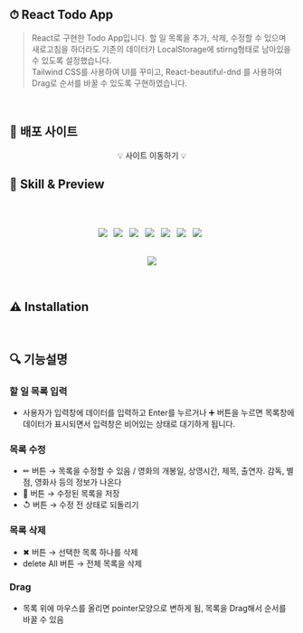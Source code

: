 ## ⏱ React Todo App

>   React로 구현한 Todo App입니다.
할 일 목록을 추가, 삭제, 수정할 수 있으며 새로고침을 하더라도 기존의 데이터가 LocalStorage에 stirng형태로 남아있을 수 있도록 설정했습니다.<br/>
Tailwind CSS를 사용하여 UI를 꾸미고, React-beautiful-dnd 를 사용하여 Drag로 순서를 바꿀 수 있도록 구현하였습니다.

<br/>

## 📌 배포 사이트
<div align="center">   
    
    
  💡 사이트 이동하기 💡  
  

<!--    [🔗 react-todo-app](https://project-vue-movie.netlify.app) -->
     
  

  
</div>

 

## 📝 Skill & Preview
<br/>
<br/>
<p align="center">
<img src="https://img.shields.io/badge/HTML5-E34F26?style=flat-square&logo=HTML5&logoColor=white"/> &nbsp
<img src="https://img.shields.io/badge/CSS3-1572B6?style=flat-square&logo=CSS3&logoColor=white"/> &nbsp
<img src="https://img.shields.io/badge/JavaScript-F7DF1E?style=flat-square&logo=JavaScript&logoColor=white"/> &nbsp
<img src="https://img.shields.io/badge/React-61DAFB?style=flat-square&logo=React&logoColor=white"/> &nbsp
<img src="https://img.shields.io/badge/Tailwind CSS-06B6D4?style=flat-square&logo=Tailwind CSS&logoColor=white"/> &nbsp 
<img src="https://img.shields.io/badge/Netlify-00C7B7?style=flat-square&logo=Netlify&logoColor=white"/> &nbsp 
<img src="https://img.shields.io/badge/eact beautiful dnd-14CC80?style=flat-square&logo=Bitdefender&logoColor=white"/> &nbsp 
<br/>
<br/>
<p align="center">
<img src="https://user-images.githubusercontent.com/82005305/156791554-2a6b9232-251c-46d9-b93a-7dfe158be7ba.gif">
</p> 


<br/>

## ⚠ Installation

<!-- ### **Project setup**

```jsx
npm install
```

### **Compiles and hot-reloads for development**

```
npm run start
```

### **Compiles and minifies for production**

```jsx
npm run build
```

### Sass-loader

```jsx
sass-loader@10.0.5 node-sass
``` -->

<br/>

## 🔍 기능설명

### 할 일 목록 입력

- 사용자가 입력창에 데이터를 입력하고 Enter를 누르거나 ➕ 버튼을 누르면 목록창에 데이터가 표시되면서 입력창은 비어있는 상태로 대기하게 됩니다.

### 목록 수정

- ✏ 버튼 → 목록을 수정할 수 있음 / 영화의 개봉일, 상영시간, 제목, 출연자. 감독, 별점, 영화사 등의 정보가 나온다
- 💾 버튼 → 수정된 목록을 저장
- ↺ 버튼 → 수정 전 상태로 되돌리기
 

### 목록 삭제

- ✖ 버튼 → 선택한 목록 하나를 삭제
- delete All 버튼 → 전체 목록을 삭제 

### Drag

- 목록 위에 마우스를 올리면 pointer모양으로 변하게 됨, 목록을 Drag해서 순서를 바꿀 수 있음
